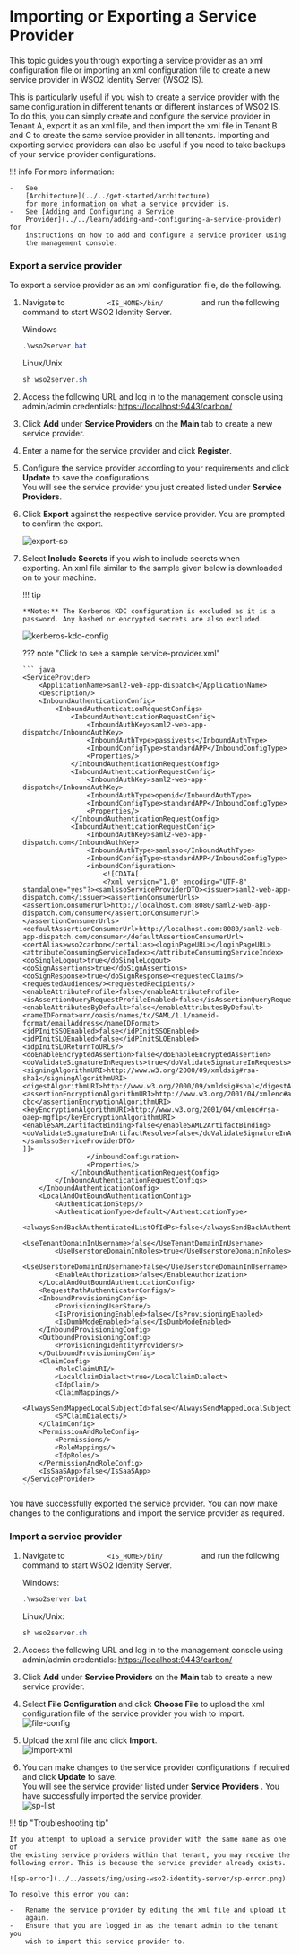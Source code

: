 # Importing or Exporting a Service Provider

This topic guides you through exporting a service provider as an xml
configuration file or importing an xml configuration file to create a
new service provider in WSO2 Identity Server (WSO2 IS).

This is particularly useful if you wish to create a service provider
with the same configuration in different tenants or different instances
of WSO2 IS. To do this, you can simply create and configure the service
provider in Tenant A, export it as an xml file, and then import the xml
file in Tenant B and C to create the same service provider in all
tenants. Importing and exporting service providers can also be useful if
you need to take backups of your service provider configurations.

!!! info 
    For more information:

    -   See
        [Architecture](../../get-started/architecture)
        for more information on what a service provider is.
    -   See [Adding and Configuring a Service
        Provider](../../learn/adding-and-configuring-a-service-provider) for
        instructions on how to add and configure a service provider using
        the management console.


### Export a service provider

To export a service provider as an xml configuration file, do the
following.

1.  Navigate to `           <IS_HOME>/bin/          ` and run the
    following command to start WSO2 Identity Server.

    Windows
    ``` java
    .\wso2server.bat
    ```

    Linux/Unix
    ``` java
    sh wso2server.sh
    ```

2.  Access the following URL and log in to the management console using
    admin/admin credentials: <https://localhost:9443/carbon/>

3.  Click **Add** under **Service Providers** on the **Main** tab to
    create a new service provider.
4.  Enter a name for the service provider and click **Register**.
5.  Configure the service provider according to your requirements and
    click **Update** to save the configurations.  
    You will see the service provider you just created listed under
    **Service Providers**.
6.  Click **Export** against the respective service provider. You are
    prompted to confirm the export.  

    ![export-sp](../../assets/img/using-wso2-identity-server/export-sp.png)

7.  Select **Include Secrets** if you wish to include secrets when
    exporting. An xml file similar to the sample given below is
    downloaded on to your machine.

    !!! tip
    
        **Note:** The Kerberos KDC configuration is excluded as it is a
        password. Any hashed or encrypted secrets are also excluded.
    

    ![kerberos-kdc-config](../../assets/img/using-wso2-identity-server/kerberos-kdc-config.png)

    ??? note "Click to see a sample service-provider.xml"

        ``` java
        <ServiceProvider>
            <ApplicationName>saml2-web-app-dispatch</ApplicationName>
            <Description/>
            <InboundAuthenticationConfig>
                <InboundAuthenticationRequestConfigs>
                    <InboundAuthenticationRequestConfig>
                        <InboundAuthKey>saml2-web-app-dispatch</InboundAuthKey>
                        <InboundAuthType>passivests</InboundAuthType>
                        <InboundConfigType>standardAPP</InboundConfigType>
                        <Properties/>
                    </InboundAuthenticationRequestConfig>
                    <InboundAuthenticationRequestConfig>
                        <InboundAuthKey>saml2-web-app-dispatch</InboundAuthKey>
                        <InboundAuthType>openid</InboundAuthType>
                        <InboundConfigType>standardAPP</InboundConfigType>
                        <Properties/>
                    </InboundAuthenticationRequestConfig>
                    <InboundAuthenticationRequestConfig>
                        <InboundAuthKey>saml2-web-app-dispatch.com</InboundAuthKey>
                        <InboundAuthType>samlsso</InboundAuthType>
                        <InboundConfigType>standardAPP</InboundConfigType>
                        <inboundConfiguration>
                            <![CDATA[
                            <?xml version="1.0" encoding="UTF-8" standalone="yes"?><samlssoServiceProviderDTO><issuer>saml2-web-app-dispatch.com</issuer><assertionConsumerUrls><assertionConsumerUrl>http://localhost.com:8080/saml2-web-app-dispatch.com/consumer</assertionConsumerUrl></assertionConsumerUrls><defaultAssertionConsumerUrl>http://localhost.com:8080/saml2-web-app-dispatch.com/consumer</defaultAssertionConsumerUrl><certAlias>wso2carbon</certAlias><loginPageURL></loginPageURL><attributeConsumingServiceIndex></attributeConsumingServiceIndex><doSingleLogout>true</doSingleLogout><doSignAssertions>true</doSignAssertions><doSignResponse>true</doSignResponse><requestedClaims/><requestedAudiences/><requestedRecipients/><enableAttributeProfile>false</enableAttributeProfile><isAssertionQueryRequestProfileEnabled>false</isAssertionQueryRequestProfileEnabled><enableAttributesByDefault>false</enableAttributesByDefault><nameIDFormat>urn/oasis/names/tc/SAML/1.1/nameid-format/emailAddress</nameIDFormat><idPInitSSOEnabled>false</idPInitSSOEnabled><idPInitSLOEnabled>false</idPInitSLOEnabled><idpInitSLOReturnToURLs/><doEnableEncryptedAssertion>false</doEnableEncryptedAssertion><doValidateSignatureInRequests>true</doValidateSignatureInRequests><signingAlgorithmURI>http://www.w3.org/2000/09/xmldsig#rsa-sha1</signingAlgorithmURI><digestAlgorithmURI>http://www.w3.org/2000/09/xmldsig#sha1</digestAlgorithmURI><assertionEncryptionAlgorithmURI>http://www.w3.org/2001/04/xmlenc#aes256-cbc</assertionEncryptionAlgorithmURI><keyEncryptionAlgorithmURI>http://www.w3.org/2001/04/xmlenc#rsa-oaep-mgf1p</keyEncryptionAlgorithmURI><enableSAML2ArtifactBinding>false</enableSAML2ArtifactBinding><doValidateSignatureInArtifactResolve>false</doValidateSignatureInArtifactResolve></samlssoServiceProviderDTO>
        ]]>
                        </inboundConfiguration>
                        <Properties/>
                    </InboundAuthenticationRequestConfig>
                </InboundAuthenticationRequestConfigs>
            </InboundAuthenticationConfig>
            <LocalAndOutBoundAuthenticationConfig>
                <AuthenticationSteps/>
                <AuthenticationType>default</AuthenticationType>
                <alwaysSendBackAuthenticatedListOfIdPs>false</alwaysSendBackAuthenticatedListOfIdPs>
                <UseTenantDomainInUsername>false</UseTenantDomainInUsername>
                <UseUserstoreDomainInRoles>true</UseUserstoreDomainInRoles>
                <UseUserstoreDomainInUsername>false</UseUserstoreDomainInUsername>
                <EnableAuthorization>false</EnableAuthorization>
            </LocalAndOutBoundAuthenticationConfig>
            <RequestPathAuthenticatorConfigs/>
            <InboundProvisioningConfig>
                <ProvisioningUserStore/>
                <IsProvisioningEnabled>false</IsProvisioningEnabled>
                <IsDumbModeEnabled>false</IsDumbModeEnabled>
            </InboundProvisioningConfig>
            <OutboundProvisioningConfig>
                <ProvisioningIdentityProviders/>
            </OutboundProvisioningConfig>
            <ClaimConfig>
                <RoleClaimURI/>
                <LocalClaimDialect>true</LocalClaimDialect>
                <IdpClaim/>
                <ClaimMappings/>
                <AlwaysSendMappedLocalSubjectId>false</AlwaysSendMappedLocalSubjectId>
                <SPClaimDialects/>
            </ClaimConfig>
            <PermissionAndRoleConfig>
                <Permissions/>
                <RoleMappings/>
                <IdpRoles/>
            </PermissionAndRoleConfig>
            <IsSaaSApp>false</IsSaaSApp>
        </ServiceProvider>
        ```

You have successfully exported the service provider. You can now make
changes to the configurations and import the service provider as
required.

### Import a service provider

1.  Navigate to `           <IS_HOME>/bin/          ` and run the
    following command to start WSO2 Identity Server.

    Windows:
    ``` java
    .\wso2server.bat
    ```
    Linux/Unix:
    ``` java
    sh wso2server.sh
    ```

2.  Access the following URL and log in to the management console using
    admin/admin credentials: <https://localhost:9443/carbon/>

3.  Click **Add** under **Service Providers** on the **Main** tab to
    create a new service provider.
4.  Select **File Configuration** and click **Choose File** to upload
    the xml configuration file of the service provider you wish to
    import.  
    ![file-config](../../assets/img/using-wso2-identity-server/file-config.png)
5.  Upload the xml file and click **Import**.  
    ![import-xml](../../assets/img/using-wso2-identity-server/import-xml.png)
6.  You can make changes to the service provider configurations if
    required and click **Update** to save.  
    You will see the service provider listed under **Service Providers**
    . You have successfully imported the service provider.  
    ![sp-list](../../assets/img/using-wso2-identity-server/sp-list.png)

!!! tip "Troubleshooting tip"
    
    If you attempt to upload a service provider with the same name as one of
    the existing service providers within that tenant, you may receive the
    following error. This is because the service provider already exists.
    
    ![sp-error](../../assets/img/using-wso2-identity-server/sp-error.png)
    
    To resolve this error you can:
    
    -   Rename the service provider by editing the xml file and upload it
        again.
    -   Ensure that you are logged in as the tenant admin to the tenant you
        wish to import this service provider to.
    
